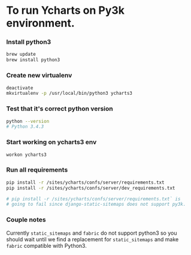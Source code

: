 # To run Ycharts on Py3k environment.

### Install python3
```bash
brew update
brew install python3
```

### Create new virtualenv
```bash
deactivate
mkvirtualenv -p /usr/local/bin/python3 ycharts3
```

### Test that it's correct python version
```bash
python --version
# Python 3.4.3
```

### Start working on ycharts3 env
```bash
workon ycharts3
```

### Run all requirements
```bash
pip install -r /sites/ycharts/confs/server/requirements.txt
pip install -r /sites/ycharts/confs/server/dev_requirements.txt

# pip install -r /sites/ycharts/confs/server/requirements.txt` is 
# going to fail since django-static-sitemaps does not support py3k.
```



### Couple notes
Currently `static_sitemaps` and `fabric` do not support python3 so
you should wait until we find a replacement for `static_sitemaps` and make `fabric`
compatible with Python3.